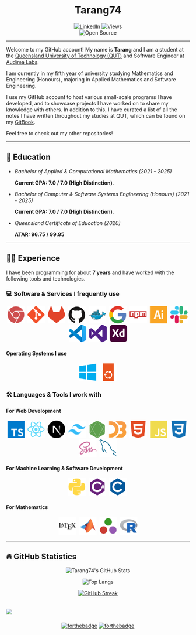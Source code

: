<h1 align="center">Tarang74</h1>
<div align="center">
     <a href="https://linkedin.com/in/tarang-janawalkar/"><img src="https://img.shields.io/badge/LinkedIn-blue.svg?style=for-the-badge&logo=linkedin&logoColor=white" alt="LinkedIn"/></a>
    <img src="https://komarev.com/ghpvc/?username=Tarang74&style=for-the-badge&color=red" alt="Views"/>
</div>
<div align="center">
    <img src="https://forthebadge.com/images/badges/open-source.svg" alt="Open Source"/>
</div>

---

Welcome to my GitHub account! My name is **Tarang** and I am a student at the [Queensland University of Technology (QUT)](https://qut.edu.au/) and Software Engineer at [Audima Labs](https://audima.com.au/).

I am currently in my fifth year of university studying Mathematics and Engineering (Honours), majoring in Applied Mathematics and Software Engineering.

I use my GitHub account to host various small-scale programs I have developed, and to showcase projects I have worked on to share my knowledge with others. In addition to this, I have curated a list of all the notes I have written throughout my studies at QUT, which can be found on my [GitBook](https://tarang74.gitbook.io/qut-notes/readme).

Feel free to check out my other repositories!

---

## :book: Education

- *Bachelor of Applied & Computational Mathematics (2021 - 2025)*
  
    **Current GPA: 7.0 / 7.0 (High Distinction)**.

- *Bachelor of Computer & Software Systems Engineering (Honours) (2021 - 2025)*

    **Current GPA: 7.0 / 7.0 (High Distinction)**.

- *Queensland Certificate of Education (2020)*

    **ATAR: 96.75 / 99.95**

---

## :man_technologist: Experience

I have been programming for about **7 years** and have worked with the following tools and technologies.

### :computer: Software & Services I frequently use

<div align="center">
    <img src="https://raw.githubusercontent.com/devicons/devicon/master/icons/chrome/chrome-plain.svg" alt="Chrome" height="48rem"/>&nbsp;
    <img src="https://raw.githubusercontent.com/devicons/devicon/master/icons/git/git-plain.svg" alt="Git" height="48rem"/>&nbsp;
    <img src="https://raw.githubusercontent.com/devicons/devicon/master/icons/gitlab/gitlab-plain.svg" alt="GitLab" height="48rem"/>&nbsp;
    <img src="https://raw.githubusercontent.com/devicons/devicon/master/icons/github/github-original.svg" alt="GitHub" height="48rem"/>&nbsp;
    <img src="https://raw.githubusercontent.com/devicons/devicon/master/icons/docker/docker-original.svg" alt="Docker" height="48rem"/>&nbsp;
    <img src="https://raw.githubusercontent.com/devicons/devicon/master/icons/google/google-original.svg" alt="Google" height="48rem"/>&nbsp;
    <img src="https://raw.githubusercontent.com/devicons/devicon/master/icons/npm/npm-original-wordmark.svg" alt="npm" height="48rem"/>&nbsp;
    <img src="https://raw.githubusercontent.com/devicons/devicon/master/icons/illustrator/illustrator-plain.svg" alt="Illustrator" height="48rem"/>&nbsp;
    <img src="https://raw.githubusercontent.com/devicons/devicon/master/icons/slack/slack-original.svg" alt="Slack" height="48rem"/>&nbsp;
    <img src="https://raw.githubusercontent.com/devicons/devicon/master/icons/vscode/vscode-original.svg" alt="VSCode" height="48rem"/>&nbsp;
    <img src="https://raw.githubusercontent.com/devicons/devicon/master/icons/visualstudio/visualstudio-plain.svg" alt="Visual Studio" height="48rem"/>&nbsp;
    <img src="https://raw.githubusercontent.com/devicons/devicon/master/icons/xd/xd-plain.svg" alt="Experience Design" height="48rem"/>
</div>

#### Operating Systems I use

<div align="center">
  <img src="https://raw.githubusercontent.com/devicons/devicon/master/icons/windows8/windows8-original.svg" alt="Windows 11" height="48rem"/>&nbsp;
  <img src="https://raw.githubusercontent.com/devicons/devicon/master/icons/ubuntu/ubuntu-plain.svg" alt="Ubuntu" height="48rem"/>
</div>

### :hammer_and_wrench: Languages & Tools I work with

#### For Web Development

<div align="center">
    <img src="https://raw.githubusercontent.com/devicons/devicon/master/icons/typescript/typescript-plain.svg" alt="TypeScript" height="48rem" />&nbsp;
    <img src="https://raw.githubusercontent.com/devicons/devicon/master/icons/react/react-original.svg" alt="React" height="48rem" />&nbsp;
    <img src="https://raw.githubusercontent.com/devicons/devicon/master/icons/nextjs/nextjs-original.svg" alt="NextJS" height="48rem" />&nbsp;
    <img src="https://raw.githubusercontent.com/devicons/devicon/master/icons/tailwindcss/tailwindcss-plain.svg" alt="TailwindCSS" height="48rem" />&nbsp;
    <img src="https://raw.githubusercontent.com/devicons/devicon/master/icons/nodejs/nodejs-plain.svg" alt="NodeJS" height="48rem" />&nbsp;
    <img src="https://raw.githubusercontent.com/devicons/devicon/master/icons/d3js/d3js-plain.svg" alt="d3JS" height="48rem" />&nbsp;
    <img src="https://raw.githubusercontent.com/devicons/devicon/master/icons/html5/html5-plain.svg" alt="HTML5" height="48rem" />&nbsp;
    <img src="https://raw.githubusercontent.com/devicons/devicon/master/icons/javascript/javascript-plain.svg" alt="JavaScript" height="48rem" />&nbsp;
    <img src="https://raw.githubusercontent.com/devicons/devicon/master/icons/css3/css3-plain.svg" alt="CSS3" height="48rem" />&nbsp;
    <img src="https://raw.githubusercontent.com/devicons/devicon/master/icons/sass/sass-original.svg" alt="Sass" height="48rem" />&nbsp;
    <img src="https://raw.githubusercontent.com/devicons/devicon/master/icons/mysql/mysql-plain.svg" alt="MySQL" height="48rem" />
</div>

#### For Machine Learning & Software Development

<div align="center">
    <img src="https://raw.githubusercontent.com/devicons/devicon/master/icons/python/python-plain.svg" alt="Python" height="48rem" />&nbsp;
    <img src="https://raw.githubusercontent.com/devicons/devicon/master/icons/csharp/csharp-plain.svg" alt="C#" height="48rem" />&nbsp;
    <img src="https://raw.githubusercontent.com/devicons/devicon/master/icons/c/c-plain.svg" alt="C" height="48rem" />&nbsp;
</div>

#### For Mathematics

<div align="center">
    <img src="https://raw.githubusercontent.com/devicons/devicon/master/icons/latex/latex-original.svg" alt="LaTeX" height="48rem" />&nbsp;
    <img src="https://raw.githubusercontent.com/devicons/devicon/master/icons/matlab/matlab-original.svg" alt="MATLAB" height="48rem" />&nbsp;
    <img src="https://raw.githubusercontent.com/devicons/devicon/master/icons/julia/julia-original.svg" alt="Julia" height="48rem" />&nbsp;
    <img src="https://raw.githubusercontent.com/devicons/devicon/master/icons/r/r-original.svg" alt="R" height="48rem" />
</div>

---

## :fire: GitHub Statistics

<div align="center">

![Tarang74's GitHub Stats](https://github-readme-stats.vercel.app/api?username=Tarang74&show_icons=true&count_private=true&theme=tokyonight)

![Top Langs](https://github-readme-stats.vercel.app/api/top-langs/?username=Tarang74&hide=css,php&langs_count=6&layout=compact&theme=tokyonight)

[![GitHub Streak](http://github-readme-streak-stats.herokuapp.com?user=Tarang74&theme=tokyonight)](https://git.io/streak-stats)

</div>

![](https://hit.yhype.me/github/profile?user_id=31427635)
---

<div align="center">
    
[![forthebadge](https://forthebadge.com/images/badges/made-with-markdown.svg)](https://forthebadge.com)&nbsp;[![forthebadge](https://forthebadge.com/images/badges/powered-by-overtime.svg)](https://forthebadge.com)

</div>
